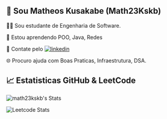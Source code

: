 ## 🚀 Sou Matheos Kusakabe (Math23Kskb)

👩‍💻 Sou estudante de Engenharia de Software.

🧠 Estou aprendendo POO, Java, Redes

🤝 Contate pelo 
[![linkedin](https://img.shields.io/badge/linkedin-0A66C2?style=for-the-badge&logo=linkedin&logoColor=white)]([https://www.linkedin.com/](https://www.linkedin.com/in/matheos-kusakabe-44b511266/))

🌐 Procuro ajuda com Boas Praticas, Infraestrutura, DSA.

## 📈 Estatisticas GitHub & LeetCode
![math23kskb's Stats](https://github-readme-stats.vercel.app/api?username=math23kskb&theme=vision-friendly-dark&show_icons=true&hide_border=true&count_private=true)

![Leetcode Stats](https://leetcard.jacoblin.cool/math23kskb?ext=heatmap)

